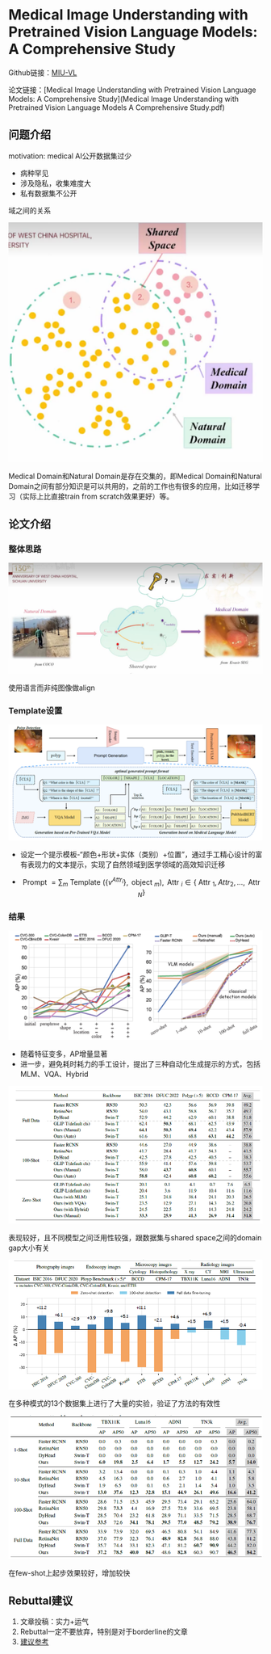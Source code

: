 # Medical Image Understanding with Pretrained Vision Language Models: A Comprehensive Study

Github链接：[MIU-VL](https://github.com/MembrAI/MIU-VL)

论文链接：[Medical Image Understanding with Pretrained Vision Language Models: A Comprehensive Study](Medical Image Understanding with Pretrained Vision Language Models A Comprehensive Study.pdf)



## 问题介绍

motivation: medical AI公开数据集过少

+ 病种罕见
+ 涉及隐私，收集难度大
+ 私有数据集不公开



域之间的关系

![domain](./images/ch01-domain.png)

Medical Domain和Natural Domain是存在交集的，即Medical Domain和Natural Domain之间有部分知识是可以共用的，之前的工作也有很多的应用，比如迁移学习（实际上比直接train from scratch效果更好）等。



## 论文介绍

### 整体思路

![idea](./images/ch02-idea.png)

使用语言而非纯图像做align



### Template设置

![approach](images/ch02-approach.png)

+ 设定一个提示模板-“颜色+形状+实体（类别）+位置”，通过手工精心设计的富有表现力的文本提示，实现了自然领域到医学领域的高效知识迁移

+ $$
  \text { Prompt }=\sum_{m} \text { Template }\left(\left\{v^{A t t r_{i}}\right\}, \text { object }_{m}\right), \text { Attr }_{i} \in\left\{\text { Attr }_{1}, A t t r_{2}, \ldots, \text { Attr }_{N}\right\}
  $$



### 结果

![result](images/ch02-result.png)

+ 随着特征变多，AP增量显著
+ 进一步，避免耗时耗力的手工设计，提出了三种自动化生成提示的方式，包括MLM、VQA、Hybrid



![result2](images/ch02-result2.png)

表现较好，且不同模型之间泛用性较强，跟数据集与shared space之间的domain gap大小有关



![validation](images/ch02-validation.png)

在多种模式的13个数据集上进行了大量的实验，验证了方法的有效性



![result3](images/ch02-result3.png)

在few-shot上起步效果较好，增加较快



## Rebuttal建议

1. 文章投稿：实力+运气
2. Rebuttal一定不要放弃，特别是对于borderline的文章
3. [建议参考](![image-20230808004400298](C:\Users\forev\AppData\Roaming\Typora\typora-user-images\image-20230808004400298.png))

